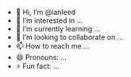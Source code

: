 - 👋 Hi, I’m @ianleed
- 👀 I’m interested in ...
- 🌱 I’m currently learning ...
- 💞️ I’m looking to collaborate on ...
- 📫 How to reach me ...
- 😄 Pronouns: ...
- ⚡ Fun fact: ...

<!---
ianleed/ianleed is a ✨ special ✨ repository because its `README.md` (this file) appears on your GitHub profile.
You can click the Preview link to take a look at your changes.
--->
